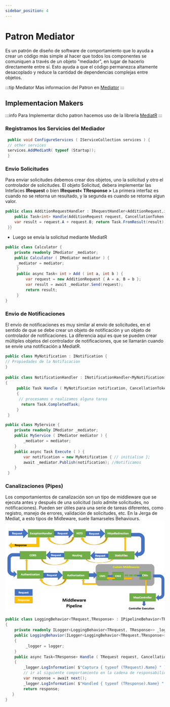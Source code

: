 ```yaml
---
sidebar_position: 4
---
```


# Patron Mediator

Es un patrón de diseño de software de comportamiento que lo ayuda a crear un código más simple al hacer que todos los componentes se comuniquen a través de un objeto "mediador", en lugar de hacerlo directamente entre sí. Esto ayuda a que el código permanezca altamente desacoplado y reduce la cantidad de dependencias complejas entre objetos.

:::tip Mediator
Mas informacion del Patron en [Mediator](https://refactoring.guru/es/design-patterns/mediator)
:::

## Implementacion Makers
:::info
Para Implementar dicho patron hacemos uso de la libreria
[MediatR](https://github.com/jbogard/MediatR)
:::

### Registramos los Servicios del Mediador
```cs title="Startup.cs"
 public void ConfigureServices ( IServiceCollection services ) { 
 // other services 
 services.AddMediatR( typeof (Startup)); 
 }
```
### Envio Solicitudes
Para enviar solicitudes debemos crear dos objetos, uno la solicitud y otro
el controlador de solicitudes.
El objeto Solicitud, debera implementar las Intefaces **IRequest** o bien **IRequest< TResponse >**
La primera interfaz es cuando no se retorna un resultado, y la segunda es cuando se retorna algun valor.
```cs title="AdditionRequestHandler.cs"
public class AdditionRequestHandler : IRequestHandler<AdditionRequest,int> { 
    public Task<int> Handle(AdditionRequest request, CancellationToken cancellationToken) { 
    var result = request.A + request.B; return Task.FromResult(result);
 }}
```

* Luego se envia la solicitud mediante MediatR
```cs title="Calculator.cs"
public class Calculator { 
    private readonly IMediator _mediator; 
    public Calculator ( IMediator mediator ) {
     _mediator = mediator; 
     } 
     public async Task< int > Add ( int a, int b ) { 
         var request = new AdditionRequest { A = a, B = b }; 
         var result = await _mediator.Send(request); 
         return result; 
     } 
}
```

### Envio de Notificaciones
El envío de notificaciones es muy similar al envío de solicitudes, en el sentido de que se debe crear un objeto de notificación y un objeto de controlador de notificaciones. 
La diferencia aquí es que se pueden crear múltiples objetos del controlador de notificaciones, que se llamarán cuando se envíe una notificación a MediatR.

```cs title="Notificacion.cs"
public class MyNotification : INotification { 
// Propiedades de la Notificacion
} 

public class NotificationHandler : INotificationHandler<MyNotification> 
{
     public Task Handle ( MyNotification notification, CancellationToken cancellationToken ) { // do stuff return Task.CompletedTask; } } public class MyNotificationHandler2 : INotificationHandler < MyNotification > { public Task Handle ( MyNotification notification, CancellationToken cancellationToken ) 
     { 
      // procesamos o realizamos alguna tarea
       return Task.CompletedTask; 
     } 
 }
```

```cs title="AdditionRequestHandler.cs"
public class MyService { 
    private readonly IMediator _mediator; 
    public MyService ( IMediator mediator ) {
        _mediator = mediator; 
    } 
    public async Task Execute ( ) { 
        var notification = new MyNotification { // initialise }; 
        await _mediator.Publish(notification); //Notificamos
    } 
 }
```

### Canalizaciones (Pipes)
Los comportamientos de canalización son un tipo de middleware que se ejecuta antes y después de una solicitud (solo admite solicitudes, no notificaciones). 
Pueden ser útiles para una serie de tareas diferentes, como registro, manejo de errores, validación de solicitudes, etc.
En la Jerga de Mediat, a esto tipos de Midleware, suele llamarseles Behaviours.
![pipeline](./img/pipeline.png)

```cs title="AdditionRequestHandler.cs"
public class LoggingBehavior<TRequest,TResponse> : IPipelineBehavior<TRequest,TResponse> 
{ 
    private readonly ILogger<LoggingBehavior<TRequest, TResponse>> _logger; 
    public LoggingBehavior(ILogger<LoggingBehavior<TRequest,TResponse>> logger )
    {
         _logger = logger; 
    } 
    public async Task<TResponse> Handle ( TRequest request, CancellationToken cancellationToken, RequestHandlerDelegate<TResponse> next ) 
    {
        _logger.LogInformation( $"Captura { typeof (TRequest).Name} " ); 
        // ir al siguiente comportamiento en la cadena de responsabilidades 
        var response = await next(); 
        _logger.LogInformation( $"Handled { typeof (TResponse).Name} " );
        return response; 
   }
}
```

